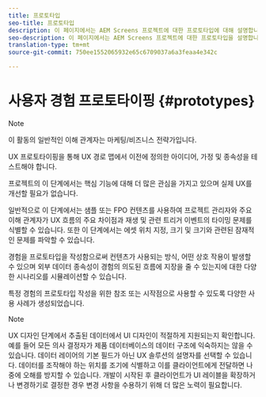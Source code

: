 ```yaml
---
title: 프로토타입
seo-title: 프로토타입
description: 이 페이지에서는 AEM Screens 프로젝트에 대한 프로토타입에 대해 설명합니다.
seo-description: 이 페이지에서는 AEM Screens 프로젝트에 대한 프로토타입을 설명합니다.
translation-type: tm+mt
source-git-commit: 750ee1552065932e65c6709037a6a3feaa4e342c

---
```



# 사용자 경험 프로토타이핑 {#prototypes}

>[!NOTE]
>
>이 활동의 일반적인 이해 관계자는 마케팅/비즈니스 전략가입니다.

UX 프로토타이핑을 통해 UX 경로 맵에서 이전에 정의한 아이디어, 가정 및 종속성을 테스트해야 합니다.

프로젝트의 이 단계에서는 핵심 기능에 대해 더 많은 관심을 가지고 있으며 실제 UX를 개선할 필요가 없습니다.

일반적으로 이 단계에서는 샘플 또는 FPO 컨텐츠를 사용하여 프로젝트 관리자와 주요 이해 관계자가 UX 흐름의 주요 차이점과 재생 및 관련 트리거 이벤트의 타이밍 문제를 식별할 수 있습니다.
또한 이 단계에서는 에셋 위치 지정, 크기 및 크기와 관련된 잠재적인 문제를 파악할 수 있습니다.

경험을 프로토타입을 작성함으로써 컨텐츠가 사용되는 방식, 어떤 상호 작용이 발생할 수 있으며 외부 데이터 종속성이 경험의 의도된 흐름에 지장을 줄 수 있는지에 대한 다양한 시나리오를 시뮬레이션할 수 있습니다.

특정 경험의 프로토타입 작성을 위한 참조 또는 시작점으로 사용할 수 있도록 다양한 사용 사례가 생성되었습니다.


>[!NOTE]
>
> UX 디자인 단계에서 추출된 데이터에서 UI 디자인이 적절하게 지원되는지 확인합니다.
> 예를 들어 모든 의사 결정자가 제품 데이터베이스의 데이터 구조에 익숙하지는 않을 수 있습니다. 데이터 레이어의 기본 필드가 아닌 UX 솔루션의 설명자를 선택할 수 있습니다. 데이터를 조작해야 하는 위치를 조기에 식별하고 이를 클라이언트에게 전달하면 나중에 오해를 방지할 수 있습니다. 개발이 시작된 후 클라이언트가 UI 레이블을 확장하거나 변경하기로 결정한 경우 변경 사항을 수용하기 위해 더 많은 노력이 필요합니다.
